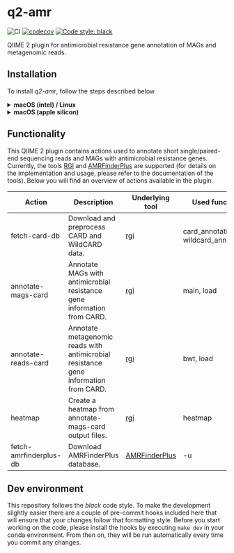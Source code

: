 # q2-amr
![CI](https://github.com/bokulich-lab/q2-amr/actions/workflows/ci-dev.yaml/badge.svg)
[![codecov](https://codecov.io/gh/bokulich-lab/q2-amr/branch/main/graph/badge.svg?token=THMBOFUZR0)](https://codecov.io/gh/bokulich-lab/q2-amr)
[![Code style: black](https://img.shields.io/badge/code%20style-black-000000.svg)](https://github.com/psf/black)

QIIME 2 plugin for antimicrobial resistance gene annotation of MAGs and metagenomic reads.

## Installation
To install _q2-amr_, follow the steps described below.

<details>
<summary><b>macOS (intel) / Linux</b></summary>

```shell
mamba create -yn q2-amr \
  -c https://packages.qiime2.org/qiime2/2024.2/shotgun/released/  \
  -c qiime2 -c conda-forge -c bioconda -c defaults \
  qiime2 q2cli q2templates q2-types rgi ncbi-amrfinderplus

conda activate q2-amr

pip install --no-deps --force-reinstall \
  git+https://github.com/misialq/rgi.git@py38-fix \
  git+https://github.com/bokulich-lab/q2-amr.git

pip install git+https://github.com/qiime2/qiime2.git
```

Refresh cache and check that everything worked:
```shell
qiime dev refresh-cache
qiime info
```
</details>

<details>
<summary><b>macOS (apple silicon)</b></summary>

```shell
CONDA_SUBDIR=osx-64 mamba create -yn q2-amr \
  -c https://packages.qiime2.org/qiime2/2024.2/shotgun/released/ \
  -c qiime2 -c conda-forge -c bioconda -c defaults \
  qiime2 q2cli q2templates q2-types rgi ncbi-amrfinderplus

conda activate q2-amr
conda config --env --set subdir osx-64

pip install --no-deps --force-reinstall \
  git+https://github.com/misialq/rgi.git@py38-fix \
  git+https://github.com/bokulich-lab/q2-amr.git

pip install git+https://github.com/qiime2/qiime2.git
```

Refresh cache and check that everything worked:
```shell
qiime dev refresh-cache
qiime info
```
</details>

## Functionality
This QIIME 2 plugin contains actions used to annotate short single/paired-end
sequencing reads and MAGs with antimicrobial resistance genes. Currently, the tools [RGI](https://github.com/arpcard/rgi) and [AMRFinderPlus](https://github.com/ncbi/amr) are supported (for details on
the implementation and usage, please refer to the documentation of the tools). Below you will
find an overview of actions available in the plugin.

| Action                 | Description                                                                          | Underlying tool                                | Used function                        |
|------------------------|--------------------------------------------------------------------------------------|------------------------------------------------|--------------------------------------|
| fetch-card-db          | Download and preprocess CARD and WildCARD data.                                      | [rgi](https://github.com/arpcard/rgi)          | card_annotation, wildcard_annotation |
| annotate-mags-card     | Annotate MAGs with antimicrobial resistance gene information from CARD.              | [rgi](https://github.com/arpcard/rgi)          | main, load                           |
| annotate-reads-card    | Annotate metagenomic reads with antimicrobial resistance gene information from CARD. | [rgi](https://github.com/arpcard/rgi)          | bwt, load                            |
| heatmap                | Create a heatmap from annotate-mags-card output files.                               | [rgi](https://github.com/arpcard/rgi)          | heatmap                              |
| fetch-amrfinderplus-db | Download AMRFinderPlus database.                                                     | [AMRFinderPlus](https://github.com/ncbi/amr)   | -u                                   |


## Dev environment
This repository follows the _black_ code style. To make the development slightly easier
there are a couple of pre-commit hooks included here that will ensure that your changes
follow that formatting style. Before you start working on the code, please
install the hooks by executing `make dev` in your conda environment. From then on,
they will be run automatically every time you commit any changes.
